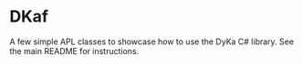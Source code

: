 # DKaf

A few simple APL classes to showcase how to use the DyKa C# library. See the main README for instructions.